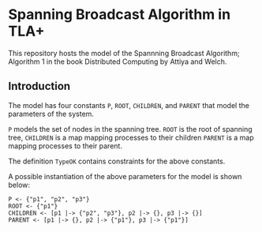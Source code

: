 # Spanning Broadcast Algorithm in TLA+
This repository hosts the model of the Spannning Broadcast Algorithm; Algorithm 1 in the book Distributed Computing by Attiya and Welch.

## Introduction 

The model has four constants `P`, `ROOT`, `CHILDREN`, and `PARENT` that model the parameters of the system.

`P` models the set of nodes in the spanning tree.
`ROOT` is the root of spanning tree,
`CHILDREN` is a map mapping processes to their children
`PARENT` is a map mapping processes to their parent.

The definition `TypeOK` contains constraints for the above constants.

A possible instantiation of the above parameters for the model is shown below:

```
P <- {"p1", "p2", "p3"}
ROOT <- {"p1"}
CHILDREN <- [p1 |-> {"p2", "p3"}, p2 |-> {}, p3 |-> {}]
PARENT <- [p1 |-> {}, p2 |-> {"p1"}, p3 |-> {"p1"}]
```
